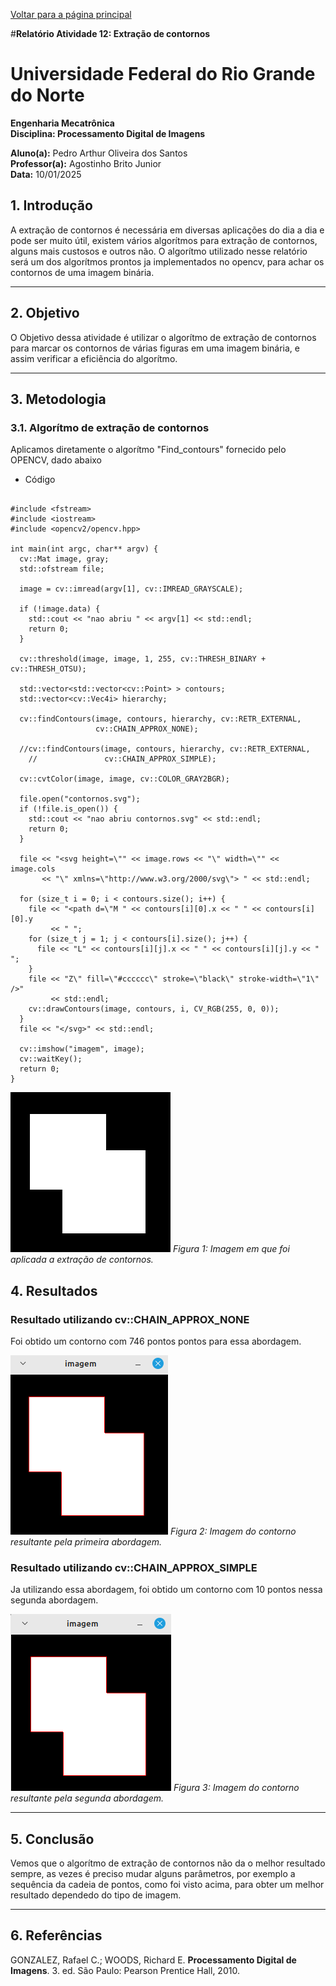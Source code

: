 <script type="text/javascript" async
  src="https://cdn.jsdelivr.net/npm/mathjax@3/es5/tex-mml-chtml.js">
</script>

[Voltar para a página principal](../index.md)

#**Relatório Atividade 12: Extração de contornos**

# Universidade Federal do Rio Grande do Norte

**Engenharia Mecatrônica**  
**Disciplina: Processamento Digital de Imagens**

**Aluno(a):** Pedro Arthur Oliveira dos Santos  
**Professor(a):** Agostinho Brito Junior  
**Data:** 10/01/2025

## 1. Introdução

A extração de contornos é necessária em diversas aplicações do dia a dia e pode ser muito útil, existem vários algorítmos para extração de contornos, alguns mais custosos e outros não.
O algorítmo utilizado nesse relatório será um dos algorítmos prontos ja implementados no opencv, para achar os contornos de uma imagem binária.

---

## 2. Objetivo

O Objetivo dessa atividade é utilizar o algorítmo de extração de contornos para marcar os contornos de várias figuras em uma imagem binária, e assim verificar a eficiẽncia do algorítmo.

---


## 3. Metodologia

###  3.1. Algorítmo de extração de contornos
Aplicamos diretamente o algorítmo "Find_contours" fornecido pelo OPENCV, dado abaixo


* Código

```

#include <fstream>
#include <iostream>
#include <opencv2/opencv.hpp>

int main(int argc, char** argv) {
  cv::Mat image, gray;
  std::ofstream file;

  image = cv::imread(argv[1], cv::IMREAD_GRAYSCALE);

  if (!image.data) {
    std::cout << "nao abriu " << argv[1] << std::endl;
    return 0;
  }

  cv::threshold(image, image, 1, 255, cv::THRESH_BINARY + cv::THRESH_OTSU);

  std::vector<std::vector<cv::Point> > contours;
  std::vector<cv::Vec4i> hierarchy;

  cv::findContours(image, contours, hierarchy, cv::RETR_EXTERNAL,
                   cv::CHAIN_APPROX_NONE);

  //cv::findContours(image, contours, hierarchy, cv::RETR_EXTERNAL,
    //               cv::CHAIN_APPROX_SIMPLE);

  cv::cvtColor(image, image, cv::COLOR_GRAY2BGR);

  file.open("contornos.svg");
  if (!file.is_open()) {
    std::cout << "nao abriu contornos.svg" << std::endl;
    return 0;
  }

  file << "<svg height=\"" << image.rows << "\" width=\"" << image.cols
       << "\" xmlns=\"http://www.w3.org/2000/svg\"> " << std::endl;

  for (size_t i = 0; i < contours.size(); i++) {
    file << "<path d=\"M " << contours[i][0].x << " " << contours[i][0].y
         << " ";
    for (size_t j = 1; j < contours[i].size(); j++) {
      file << "L" << contours[i][j].x << " " << contours[i][j].y << " ";
    }
    file << "Z\" fill=\"#cccccc\" stroke=\"black\" stroke-width=\"1\" />"
         << std::endl;
    cv::drawContours(image, contours, i, CV_RGB(255, 0, 0));
  }
  file << "</svg>" << std::endl;

  cv::imshow("imagem", image);
  cv::waitKey();
  return 0;
}

```


![Imagem utilizada como entrada pro algorítmo](./imagens/retangulos.png)
*Figura 1: Imagem em que foi aplicada a extração de contornos.*


## 4. Resultados

### Resultado utilizando cv::CHAIN_APPROX_NONE
Foi obtido um contorno com 746 pontos pontos para essa abordagem.

![Imagem utilizada como entrada pro algorítmo](./imagens/retangulos1.png)
*Figura 2: Imagem do contorno resultante pela primeira abordagem.*


### Resultado utilizando cv::CHAIN_APPROX_SIMPLE
Ja utilizando essa abordagem, foi obtido um contorno com 10 pontos nessa segunda abordagem.

![Imagem utilizada como entrada pro algorítmo](./imagens/retangulos2.png)
*Figura 3: Imagem do contorno resultante pela segunda abordagem.*


---

## 5. Conclusão

Vemos que o algorítmo de extração de contornos não da o melhor resultado sempre, as vezes é preciso mudar alguns parâmetros, por exemplo a sequência da cadeia de pontos, como foi visto acima, para obter um melhor resultado dependedo do tipo de imagem. 

---

## 6. Referências

GONZALEZ, Rafael C.; WOODS, Richard E. **Processamento Digital de Imagens**. 3. ed. São Paulo: Pearson Prentice Hall, 2010.
